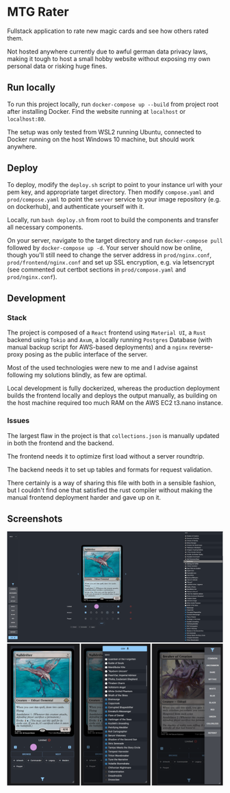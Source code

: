 # MTG Rater

Fullstack application to rate new magic cards and see how others rated them.

Not hosted anywhere currently due to awful german data privacy laws, making it tough to host a small hobby website without exposing my own personal data or risking huge fines.

## Run locally

To run this project locally, run `docker-compose up --build` from project root after installing Docker. Find the website running at `localhost` or `localhost:80`.

The setup was only tested from WSL2 running Ubuntu, connected to Docker running on the host Windows 10 machine, but should work anywhere.

## Deploy

To deploy, modify the `deploy.sh` script to point to your instance url with your pem key, and appropriate target directory. Then modify `compose.yaml` and `prod/compose.yaml` to point the `server` service to your image repository (e.g. on dockerhub), and authenticate yourself with it. 

Locally, run `bash deploy.sh` from root to build the components and transfer all necessary components.

On your server, navigate to the target directory and run `docker-compose pull` followed by `docker-compose up -d`. Your server should now be online, though you'll still need to change the server address in `prod/nginx.conf`, `prod/frontend/nginx.conf` and set up SSL encryption, e.g. via letsencrypt (see commented out certbot sections in `prod/compose.yaml` and `prod/nginx.conf`).

## Development

### Stack

The project is composed of a `React` frontend using `Material UI`, a `Rust` backend using `Tokio` and `Axum`, a locally running `Postgres` Database (with manual backup script for AWS-based deployments) and a `nginx` reverse-proxy posing as the public interface of the server.

Most of the used technologies were new to me and I advise against following my solutions blindly, as few are optimal.

Local development is fully dockerized, whereas the production deployment builds the frontend locally and deploys the output manually, as building on the host machine required too much RAM on the AWS EC2 t3.nano instance.

### Issues

The largest flaw in the project is that `collections.json` is manually updated in both the frontend and the backend.

The frontend needs it to optimize first load without a server roundtrip.

The backend needs it to set up tables and formats for request validation.

There certainly is a way of sharing this file with both in a sensible fashion, but I couldn't find one that satisfied the rust compiler without making the manual frontend deployment harder and gave up on it.

## Screenshots

![Desktop Screenshot](/screenshots/desktop.png?raw=true "Desktop Screenshot")
![Mobile Screenshot](/screenshots/mobile.png?raw=true "Mobile Screenshot")
